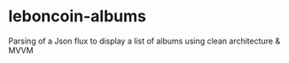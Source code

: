 # leboncoin-albums
Parsing of a Json flux to display a list of albums using clean architecture &amp; MVVM
